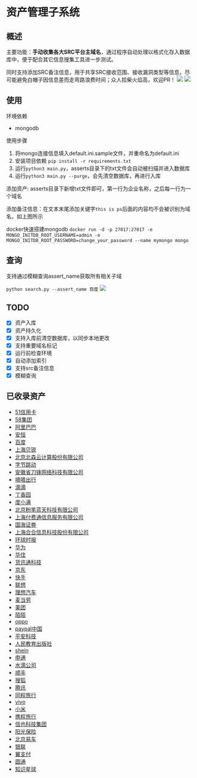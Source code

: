 # 资产管理子系统
## 概述
主要功能：**手动收集各大SRC平台主域名**，通过程序自动处理以格式化存入数据库中，便于配合其它信息搜集工具进一步测试。

同时支持添加SRC备注信息，用于共享SRC接收范围、接收漏洞类型等信息，尽可能避免白帽子因信息差而走弯路浪费时间；众人拾柴火焰高，欢迎PR！
![](https://qiniu.xxf.world/pic/2024/04/14/7b0e631d-9ad0-46e8-85a9-87f5532d36a8.png)
![](https://qiniu.xxf.world/pic/2024/04/29/9ca685e9-a5b8-4282-a502-2309b366fa74.png)
## 使用
环境依赖
- mongodb

使用步骤
1. 将mongo连接信息填入default.ini.sample文件，并重命名为default.ini
2. 安装项目依赖 ```pip install -r requirements.txt```
3. 运行`python3 main.py`，asserts目录下的txt文件会自动被扫描并进入数据库
4. 运行`python3 main.py --purge`，会先清空数据库，再进行入库

添加资产: asserts目录下新增txt文件即可，第一行为企业名称，之后每一行为一个域名

添加备注信息：在文本末尾添加关键字`this is ps`后面的内容均不会被识别为域名，如上图所示

docker快速搭建mongodb
`docker run -d -p 27017:27017 -e MONGO_INITDB_ROOT_USERNAME=admin -e MONGO_INITDB_ROOT_PASSWORD=change_your_password --name mymongo mongo`
## 查询
支持通过模糊查询assert_name获取所有相关子域

`python search.py --assert_name 百度`
![](https://qiniu.xxf.world/pic/2024/10/04/445fe807-8fd7-4d00-bd8b-c447e5dc2ed0.png)

## TODO
- [x] 资产入库
- [x] 资产持久化
- [x] 支持入库前清空数据库，以同步本地更改
- [x] 支持重要域名标记
- [x] 运行前检查环境
- [x] 自动添加索引
- [x] 支持src备注信息
- [x] 模糊查询
## 已收录资产
- [51信用卡](./asserts/51xinyongka.txt)
- [58集团](./asserts/58.txt)
- [阿里巴巴](./asserts/ali.txt)
- [安恒](./asserts/anheng.txt)
- [百度](./asserts/baidu.txt)
- [上海贝锐](./asserts/beirui.txt)
- [北京北森云计算股份有限公司](./asserts/beisengyun.txt)
- [字节跳动](./asserts/bytedance.txt)
- [安徽省刀锋网络科技有限公司](./asserts/daofeng.txt)
- [嘀嗒出行](./asserts/didachuxing)
- [滴滴](./asserts/didi.txt)
- [丁香园](./asserts/dingxiangyuan.txt)
- [度小满](./asserts/duxiaoman.txt)
- [北京粉笔蓝天科技有限公司](./asserts/fenbilantian.txt)
- [上海付费通信息服务有限公司](./asserts/fufeitong.txt)
- [国海证劵](./asserts/guohaizhengjuan.txt)
- [上海合合信息科技股份有限公司](./asserts/hehe.txt)
- [环球时报](./asserts/huanqiushibao.txt)
- [华为](./asserts/huawei.txt)
- [华住](./asserts/huazhu.txt)
- [货讯通科技](./asserts/huoxuntong.txt)
- [京东](./asserts/jd.txt)
- [快手](./asserts/kuaishou.txt)
- [联想](./asserts/lenovo.txt)
- [理想汽车](./asserts/lixiang.txt)
- [麦当劳](./asserts/mdl.txt)
- [美团](./asserts/meituan.txt)
- [陌陌](./asserts/momo.txt)
- [oppo](./asserts/oppo.txt)
- [paypal中国](./asserts/paypal_cn.txt)
- [平安科技](./asserts/pingan.txt)
- [人民教育出版社](./asserts/renminjiaoyu.txt)
- [shein](./asserts/shein.txt)
- [申通](./asserts/shentong.txt)
- [水滴公司](./asserts/shuidi.txt)
- [顺丰](./asserts/shunfeng.txt)
- [搜狐](./asserts/souhu.txt)
- [腾讯](./asserts/tencent.txt)
- [同程旅行](./asserts/tongcheng.txt)
- [vivo](./asserts/vivo.txt)
- [小米](./asserts/xiaomi.txt)
- [携程旅行](./asserts/xiecheng.txt)
- [信也科技集团](./asserts/xinyekeji.txt)
- [阳光保险](./asserts/yangguangbaoxian.txt)
- [北京易车](./asserts/yiche.txt)
- [银联](./asserts/yinlian.txt)
- [翼支付](./asserts/yizhifu.txt)
- [圆通](./asserts/yuantong.txt)
- [知识星球](./asserts/zsxq.txt)
